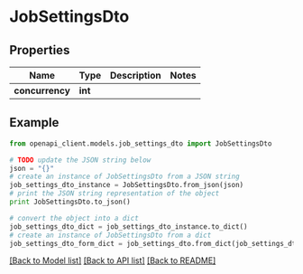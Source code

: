 # JobSettingsDto


## Properties

Name | Type | Description | Notes
------------ | ------------- | ------------- | -------------
**concurrency** | **int** |  | 

## Example

```python
from openapi_client.models.job_settings_dto import JobSettingsDto

# TODO update the JSON string below
json = "{}"
# create an instance of JobSettingsDto from a JSON string
job_settings_dto_instance = JobSettingsDto.from_json(json)
# print the JSON string representation of the object
print JobSettingsDto.to_json()

# convert the object into a dict
job_settings_dto_dict = job_settings_dto_instance.to_dict()
# create an instance of JobSettingsDto from a dict
job_settings_dto_form_dict = job_settings_dto.from_dict(job_settings_dto_dict)
```
[[Back to Model list]](../README.md#documentation-for-models) [[Back to API list]](../README.md#documentation-for-api-endpoints) [[Back to README]](../README.md)


